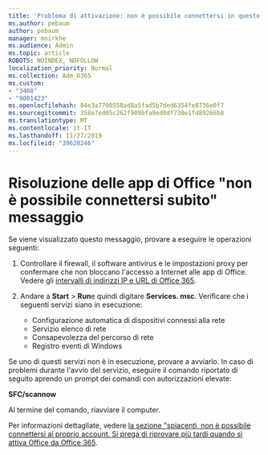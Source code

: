 ```yaml
---
title: 'Problema di attivazione: non è possibile connettersi in questo momento'
ms.author: pebaum
author: pebaum
manager: mnirkhe
ms.audience: Admin
ms.topic: article
ROBOTS: NOINDEX, NOFOLLOW
localization_priority: Normal
ms.collection: Adm_O365
ms.custom:
- "3408"
- "9001423"
ms.openlocfilehash: 84e3a7700558ad8a5fad5b7ded6354fe8736e0f7
ms.sourcegitcommit: 358e7ed05c262f909bfa9ed0df730e1fd89266b8
ms.translationtype: MT
ms.contentlocale: it-IT
ms.lasthandoff: 11/27/2019
ms.locfileid: "39628246"
---
```

# <a name="fixing-the-office-apps-we-are-unable-to-connect-right-now-message"></a>Risoluzione delle app di Office "non è possibile connettersi subito" messaggio

Se viene visualizzato questo messaggio, provare a eseguire le operazioni seguenti:

1. Controllare il firewall, il software antivirus e le impostazioni proxy per confermare che non bloccano l'accesso a Internet alle app di Office. Vedere gli [intervalli di indirizzi IP e URL di Office 365](https://docs.microsoft.com/office365/enterprise/urls-and-ip-address-ranges).

2. Andare a **Start** > **Run**e quindi digitare **Services. msc**. Verificare che i seguenti servizi siano in esecuzione:
    - Configurazione automatica di dispositivi connessi alla rete
    - Servizio elenco di rete
    - Consapevolezza del percorso di rete
    - Registro eventi di Windows

Se uno di questi servizi non è in esecuzione, provare a avviarlo. In caso di problemi durante l'avvio del servizio, eseguire il comando riportato di seguito aprendo un prompt dei comandi con autorizzazioni elevate:

**SFC/scannow**

Al termine del comando, riavviare il computer.

Per informazioni dettagliate, vedere [la sezione "spiacenti, non è possibile connettersi al proprio account. Si prega di riprovare più tardi quando si attiva Office da Office 365](https://docs.microsoft.com/office/troubleshoot/activation-installation/issue-when-activate-office-from-office-365).
